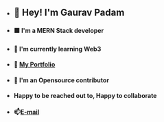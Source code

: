 - ## 👋 Hey! I'm Gaurav Padam
- #### 🟩 I'm a MERN Stack developer
- #### 🌱 I'm currently learning Web3
- #### 👀 [My Portfolio](https://gauravpadam.netlify.app)
- #### 🙌 I'm an Opensource contributor
- #### Happy to be reached out to, Happy to collaborate
- #### 📫[E-mail](mailto:gauravpadam2@gmail.com)



<!---
Gauravpadam/Gauravpadam is a ✨ special ✨ repository because its `README.md` (this file) appears on your GitHub profile.
You can click the Preview link to take a look at your changes.
--->
